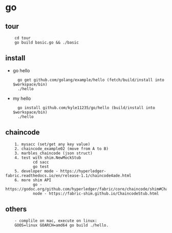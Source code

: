 # go

## tour

        cd tour
        go build basic.go && ./basic

## install

- go hello

        go get github.com/golang/example/hello (fetch/build/install into $workspace/bin)
        ./hello

- my hello

        go install github.com/kyle11235/go/hello (build/install into $workspace/bin)
        ./hello

## chaincode

        1. mysacc (set/get any key value)
        2. chaincode_example02 (move from A to B)
        3. marbles_chaincode (json struct)
        4. test with shim.NewMockStub
                cd sacc
                go test
        5. developer mode - https://hyperledger-fabric.readthedocs.io/en/release-1.1/chaincode4ade.html
        6. more shim API
                go - https://godoc.org/github.com/hyperledger/fabric/core/chaincode/shim#ChaincodeStub
                node - https://fabric-shim.github.io/ChaincodeStub.html

## others

        - complile on mac, execute on linux:
        GOOS=linux GOARCH=amd64 go build ./hello.
